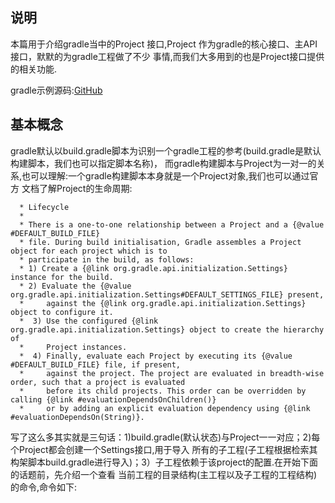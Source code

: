 ## 说明

本篇用于介绍gradle当中的Project 接口,Project 作为gradle的核心接口、主API接口，默默的为gradle工程做了不少
事情,而我们大多用到的也是Project接口提供的相关功能.

gradle示例源码:[GitHub](https://github.com/fishly/gradleProject/tree/master/projectIntrod)


## 基本概念

gradle默认以build.gradle脚本为识别一个gradle工程的参考(build.gradle是默认构建脚本，我们也可以指定脚本名称)，
而gradle构建脚本与Project为一对一的关系,也可以理解:一个gradle构建脚本本身就是一个Project对象,我们也可以通过官方
文档了解Project的生命周期:

``` 
  * Lifecycle
  *
  * There is a one-to-one relationship between a Project and a {@value #DEFAULT_BUILD_FILE}
  * file. During build initialisation, Gradle assembles a Project object for each project which is to
  * participate in the build, as follows:
  * 1) Create a {@link org.gradle.api.initialization.Settings} instance for the build.
  * 2) Evaluate the {@value org.gradle.api.initialization.Settings#DEFAULT_SETTINGS_FILE} present, 
  *     against the {@link org.gradle.api.initialization.Settings} object to configure it.
  *  3) Use the configured {@link org.gradle.api.initialization.Settings} object to create the hierarchy of
  *     Project instances.
  *  4) Finally, evaluate each Project by executing its {@value #DEFAULT_BUILD_FILE} file, if present,
  *     against the project. The project are evaluated in breadth-wise order, such that a project is evaluated
  *     before its child projects. This order can be overridden by calling {@link #evaluationDependsOnChildren()}
  *     or by adding an explicit evaluation dependency using {@link #evaluationDependsOn(String)}.
```

写了这么多其实就是三句话：1)build.gradle(默认状态)与Project一一对应；2)每个Project都会创建一个Settings接口,用于导入
所有的子工程(子工程根据检索其构架脚本build.gradle进行导入)；3）子工程依赖于该project的配置.在开始下面的话题前，先介绍一个查看
当前工程的目录结构(主工程以及子工程的工程结构)的命令,命令如下:





                       